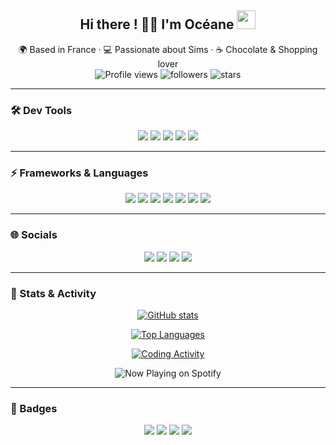 <h2 align="center">Hi there ! 🌸✨ I'm Océane <img src="https://user-images.githubusercontent.com/18350557/176309783-0785949b-9127-417c-8b55-ab5a4333674e.gif" width="30"></h2>

<p align="center">
  🌍 Based in France · 💻 Passionate about Sims · ☕ Chocolate & Shopping lover  
  <br>
  <img src="https://komarev.com/ghpvc/?username=oeae05&label=Profile%20views&color=ff69b4&style=flat" alt="Profile views" />
  <img src="https://img.shields.io/github/followers/oeae05?label=Followers&style=flat&color=8b5cf6" alt="followers" />
  <img src="https://img.shields.io/github/stars/oeae05?affiliations=OWNER&style=flat&color=ff69b4" alt="stars" />
</p>

---

### 🛠️ Dev Tools

<p align="center">
  <a href="https://code.visualstudio.com/" target="_blank"><img src="https://img.shields.io/badge/VSCode-007ACC?logo=visualstudiocode&logoColor=fff&style=for-the-badge" /></a>
  <a href="https://www.docker.com/" target="_blank"><img src="https://img.shields.io/badge/Docker-2496ED?logo=docker&logoColor=fff&style=for-the-badge" /></a>
  <a href="https://git-scm.com/" target="_blank"><img src="https://img.shields.io/badge/Git-F05032?logo=git&logoColor=fff&style=for-the-badge" /></a>
  <a href="https://www.linux.org/" target="_blank"><img src="https://img.shields.io/badge/Linux-FCC624?logo=linux&logoColor=000&style=for-the-badge" /></a>
  <a href="https://www.postgresql.org/" target="_blank"><img src="https://img.shields.io/badge/PostgreSQL-316192?logo=postgresql&logoColor=fff&style=for-the-badge" /></a>
</p>

---

### ⚡ Frameworks & Languages

<p align="center">
  <a href="https://react.dev/" target="_blank"><img src="https://img.shields.io/badge/React-61DAFB?logo=react&logoColor=000&style=for-the-badge" /></a>
  <a href="https://nextjs.org/docs" target="_blank"><img src="https://img.shields.io/badge/Next.js-000000?logo=next.js&logoColor=fff&style=for-the-badge" /></a>
  <a href="https://angular.io/" target="_blank"><img src="https://img.shields.io/badge/Angular-DD0031?logo=angular&logoColor=fff&style=for-the-badge" /></a>
  <a href="https://nodejs.org/en/" target="_blank"><img src="https://img.shields.io/badge/NodeJS-339933?logo=node.js&logoColor=fff&style=for-the-badge" /></a>
  <a href="https://dotnet.microsoft.com/en-us/" target="_blank"><img src="https://img.shields.io/badge/.NET-512BD4?logo=dotnet&logoColor=fff&style=for-the-badge" /></a>
  <a href="https://www.php.net/" target="_blank"><img src="https://img.shields.io/badge/PHP-777BB4?logo=php&logoColor=fff&style=for-the-badge" /></a>
  <a href="https://www.python.org/" target="_blank"><img src="https://img.shields.io/badge/Python-3776AB?logo=python&logoColor=fff&style=for-the-badge" /></a>
</p>

---

### 🌐 Socials

<p align="center">
  <a href="https://discord.com/users/oeae_" target="_blank"><img src="https://img.shields.io/badge/Discord-7289DA?logo=discord&logoColor=fff&style=for-the-badge" /></a>
  <a href="https://github.com/oeae05" target="_blank"><img src="https://img.shields.io/badge/GitHub-181717?logo=github&logoColor=fff&style=for-the-badge" /></a>
  <a href="http://www.instagram.com/oceane_12345" target="_blank"><img src="https://img.shields.io/badge/Instagram-E4405F?logo=instagram&logoColor=fff&style=for-the-badge" /></a>
  <a href="https://www.linkedin.com/in/océane-bertin-065b8a340/" target="_blank"><img src="https://img.shields.io/badge/LinkedIn-0A66C2?logo=linkedin&logoColor=fff&style=for-the-badge" /></a>
</p>

---

### 🎀 Stats & Activity

<p align="center">
  <a href="http://www.github.com/oeae05"><img src="https://github-readme-stats.vercel.app/api?username=oeae05&show_icons=true&count_private=true&title_color=ffb6c1&text_color=ffffff&icon_color=ff69b4&bg_color=8b5cf6&hide_border=true" alt="GitHub stats" /></a>
</p>

<p align="center">
  <a href="https://github.com/oeae05" align="left"><img src="https://github-readme-stats.vercel.app/api/top-langs/?username=oeae05&langs_count=10&title_color=ffb6c1&text_color=ffffff&icon_color=0891b2&bg_color=8b5cf6&hide_border=true&locale=en&custom_title=Top%20%Languages" alt="Top Languages" /></a>
</p>

<p align="center">
  <a href="https://wakatime.com/@164eb9cc-d5a1-47e1-849f-614259132ebc" target="_blank">
    <img src="https://wakatime.com/badge/user/164eb9cc-d5a1-47e1-849f-614259132ebc.svg" alt="Coding Activity" />
  </a>
</p>


<p align="center">
  <img src="https://spotify-readme.vercel.app/api/?user=316w32sgtw6ytojbat2d2lcgi7fq&background_color=8b5cf6&accent_color=ff69b4&bar_color=ffb6c1" alt="Now Playing on Spotify" />
</p>


---

### 🌸 Badges

<p align="center">
  <img src="https://img.shields.io/badge/Made%20with-%E2%9D%A4-ff69b4?style=for-the-badge" />
  <img src="https://img.shields.io/badge/Powered%20by-Sugar-8b5cf6?style=for-the-badge&logo=buymeacoffee&logoColor=white" />
  <img src="https://img.shields.io/badge/Music-Lover-f39ac7?style=for-the-badge" />
  <img src="https://img.shields.io/badge/Open%20to%20Work-32CD32?style=for-the-badge&logo=linkedin&logoColor=white" />
</p>

